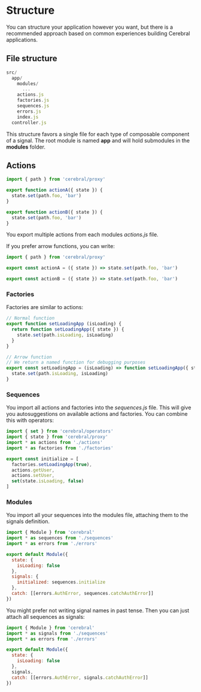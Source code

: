 # Structure

You can structure your application however you want, but there is a recommended approach based on common experiences building Cerebral applications.

## File structure

```js
src/
  app/
    modules/
      ...
    actions.js
    factories.js
    sequences.js
    errors.js
    index.js
  controller.js
```

This structure favors a single file for each type of composable component of a signal. The root module is named **app** and will hold submodules in the **modules** folder.

## Actions

```js
import { path } from 'cerebral/proxy'

export function actionA({ state }) {
  state.set(path.foo, 'bar')
}

export function actionB({ state }) {
  state.set(path.foo, 'bar')
}
```

You export multiple actions from each modules _actions.js_ file.

If you prefer arrow functions, you can write:

```js
import { path } from 'cerebral/proxy'

export const actionA = ({ state }) => state.set(path.foo, 'bar')

export const actionB = ({ state }) => state.set(path.foo, 'bar')
```

### Factories

Factories are similar to actions:

```js
// Normal function
export function setLoadingApp (isLoading) {
  return function setLoadingApp({ state }) {
    state.set(path.isLoading, isLoading)
  }
}

// Arrow function
// We return a named function for debugging purposes
export const setLoadingApp = (isLoading) => function setLoadingApp({ state }) {
  state.set(path.isLoading, isLoading)
}
```

### Sequences

You import all actions and factories into the _sequences.js_ file. This will give you autosuggestions on available actions and factories. You can combine this with operators:

```js
import { set } from 'cerebral/operators'
import { state } from 'cerebral/proxy'
import * as actions from './actions'
import * as factories from './factories'

export const initialize = [
  factories.setLoadingApp(true),
  actions.getUser,
  actions.setUser,
  set(state.isLoading, false)
]
```

### Modules

You import all your sequences into the modules file, attaching them to the signals definition.

```js
import { Module } from 'cerebral'
import * as sequences from './sequences'
import * as errors from './errors'

export default Module({
  state: {
    isLoading: false
  },
  signals: {
    initialized: sequences.initialize
  },
  catch: [[errors.AuthError, sequences.catchAuthError]]
})
```

You might prefer not writing signal names in past tense. Then you can just attach all sequences as signals:

```js
import { Module } from 'cerebral'
import * as signals from './sequences'
import * as errors from './errors'

export default Module({
  state: {
    isLoading: false
  },
  signals,
  catch: [[errors.AuthError, signals.catchAuthError]]
})
```
